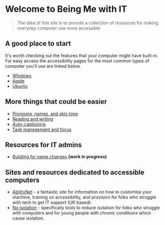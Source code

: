 # Welcome to Being Me with IT

> The idea of this site is to provide a collection of resources for making everyday computer use more accessible

## A good place to start

It's worth checking out the features that your computer might have built-in. For easy access the accessibility pages for the most common types of computer you'll use are linked below.
- [Windows](https://www.microsoft.com/en-us/accessibility/windows?activetab=pivot_1%3aprimaryr2)
- [Apple](https://www.apple.com/accessibility/)
- [Ubuntu](https://help.ubuntu.com/community/Accessibility)


## More things that could be easier
- [Pronouns, names, and skin tone](https://gleeblezoid.github.io/Being-Me-With-IT/personalisation)
- [Reading and writing](https://gleeblezoid.github.io/Being-Me-With-IT/readability)
- [Auto-captioning](https://gleeblezoid.github.io/Being-Me-With-IT/autocaptioning)
- [Task management and focus](https://gleeblezoid.github.io/Being-Me-With-IT/tasks)


## Resources for IT admins
- [Building for name changes](https://gleeblezoid.github.io/Being-Me-With-IT/login-changes) **(work in progress)**

## Sites and resources dedicated to accessible computers
- [AbilityNet](https://abilitynet.org.uk/) - a fantastic site for information on how to customise your machine, training on accessibility, and provision for folks who struggle with tech to get IT support (UK based).
- [No isolation](https://www.noisolation.com/uk/) - specifically tools to reduce isolation for folks who struggle with computers and for young people with chronic conditions which cause isolation.
